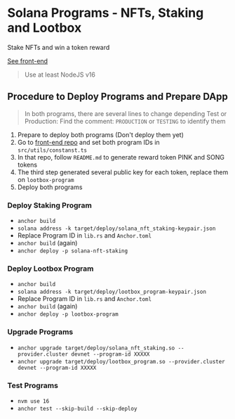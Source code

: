 # Solana Programs - NFTs, Staking and Lootbox

Stake NFTs and win a token reward

[See front-end](https://github.com/KevinFiorentino/solana-staking-lootbox-ui)

> Use at least NodeJS v16

## Procedure to Deploy Programs and Prepare DApp

> In both programs, there are several lines to change depending Test or Production: Find the comment: `PRODUCTION` or `TESTING` to identify them

1. Prepare to deploy both programs (Don't deploy them yet)
2. Go to [front-end repo](https://github.com/KevinFiorentino/solana-staking-lootbox-ui) and set both program IDs in `src/utils/constanst.ts`
3. In that repo, follow `README.md` to generate reward token PINK and SONG tokens
4. The third step generated several public key for each token, replace them on `lootbox-program`
5. Deploy both programs

### Deploy Staking Program

- `anchor build`
- `solana address -k target/deploy/solana_nft_staking-keypair.json`
- Replace Program ID in `lib.rs` and `Anchor.toml`
- `anchor build` (again)
- `anchor deploy -p solana-nft-staking`

### Deploy Lootbox Program

- `anchor build`
- `solana address -k target/deploy/lootbox_program-keypair.json`
- Replace Program ID in `lib.rs` and `Anchor.toml`
- `anchor build` (again)
- `anchor deploy -p lootbox-program`

### Upgrade Programs

- `anchor upgrade target/deploy/solana_nft_staking.so --provider.cluster devnet --program-id XXXXX`
- `anchor upgrade target/deploy/lootbox_program.so --provider.cluster devnet --program-id XXXXX`

### Test Programs

- `nvm use 16`
- `anchor test --skip-build --skip-deploy`
